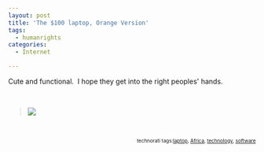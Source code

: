 ```yaml
---
layout: post
title: 'The $100 laptop, Orange Version'
tags:
  - humanrights
categories:
  - Internet

---
```


<p>Cute and functional.  I hope they get into the right peoples' hands.</p>

<p><br />
</p>

<p>  </p>

<BLOCKQUOTE cite="http://flickr.com/photos/51035577930@N01/156903511"><a title="IMG_0059.JPG" href="http://flickr.com/photos/51035577930@N01/156903511"><img src="http://static.flickr.com/68/156903511_9f7291c272_m.jpg" /></a></BLOCKQUOTE><P class="citation"><CITE><a href="http://flickr.com/photos/51035577930@N01/156903511"><br />
</a></CITE></p>

<P /><!-- technorati tags begin --><p style="font-size:10px;text-align:right;">technorati tags:<a href="http://technorati.com/tag/laptop" rel="tag">laptop</a>, <a href="http://technorati.com/tag/Africa" rel="tag">Africa</a>, <a href="http://technorati.com/tag/technology" rel="tag">technology</a>, <a href="http://technorati.com/tag/software" rel="tag">software</a></p><!-- technorati tags end -->
